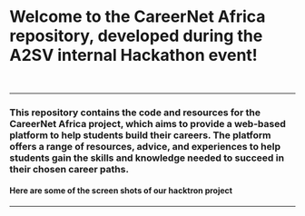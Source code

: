# Welcome to the CareerNet Africa repository, developed during the A2SV internal Hackathon event!

<br>
<hr>

### This repository contains the code and resources for the CareerNet Africa project, which aims to provide a web-based platform to help students build their careers. The platform offers a range of resources, advice, and experiences to help students gain the skills and knowledge needed to succeed in their chosen career paths.


#### Here are some of the screen shots of our hacktron project

<hr />
